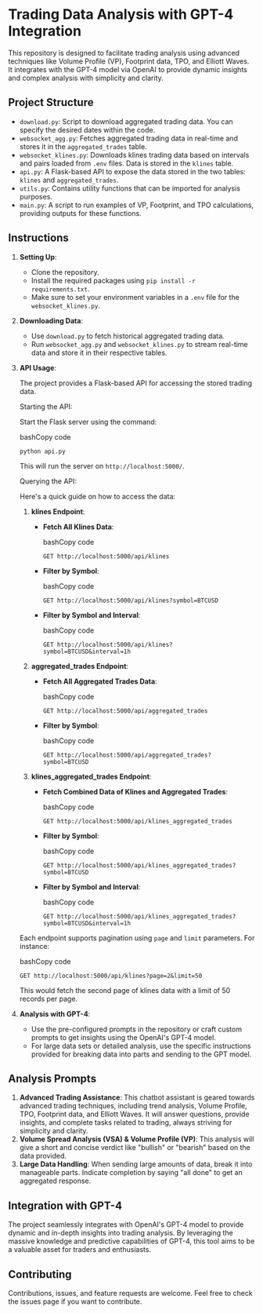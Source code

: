 
# Trading Data Analysis with GPT-4 Integration

This repository is designed to facilitate trading analysis using advanced techniques like Volume Profile (VP), Footprint data, TPO, and Elliott Waves. It integrates with the GPT-4 model via OpenAI to provide dynamic insights and complex analysis with simplicity and clarity.

## Project Structure

-   `download.py`: Script to download aggregated trading data. You can specify the desired dates within the code.
-   `websocket_agg.py`: Fetches aggregated trading data in real-time and stores it in the `aggregated_trades` table.
-   `websocket_klines.py`: Downloads klines trading data based on intervals and pairs loaded from `.env` files. Data is stored in the `klines` table.
-   `api.py`: A Flask-based API to expose the data stored in the two tables: `klines` and `aggregated_trades`.
-   `utils.py`: Contains utility functions that can be imported for analysis purposes.
-   `main.py`: A script to run examples of VP, Footprint, and TPO calculations, providing outputs for these functions.

## Instructions

1.  **Setting Up**:
    
    -   Clone the repository.
    -   Install the required packages using `pip install -r requirements.txt`.
    -   Make sure to set your environment variables in a `.env` file for the `websocket_klines.py`.
2.  **Downloading Data**:
    
    -   Use `download.py` to fetch historical aggregated trading data.
    -   Run `websocket_agg.py` and `websocket_klines.py` to stream real-time data and store it in their respective tables.
3.  **API Usage**:
    
	The project provides a Flask-based API for accessing the stored trading data.

	 Starting the API:

	Start the Flask server using the command:

	bashCopy code

	`python api.py` 

	This will run the server on `http://localhost:5000/`.

	Querying the API:

	Here's a quick guide on how to access the data:

	1.  **klines Endpoint**:
	    
	    -   **Fetch All Klines Data**:
	        
	        bashCopy code
	        
	        `GET http://localhost:5000/api/klines` 
	        
	    -   **Filter by Symbol**:
	        
	        bashCopy code
	        
	        `GET http://localhost:5000/api/klines?symbol=BTCUSD` 
	        
	    -   **Filter by Symbol and Interval**:
	        
	        bashCopy code
	        
	        `GET http://localhost:5000/api/klines?symbol=BTCUSD&interval=1h` 
	        
	2.  **aggregated_trades Endpoint**:
	    
	    -   **Fetch All Aggregated Trades Data**:
	        
	        bashCopy code
	        
	        `GET http://localhost:5000/api/aggregated_trades` 
	        
	    -   **Filter by Symbol**:
	        
	        bashCopy code
	        
	        `GET http://localhost:5000/api/aggregated_trades?symbol=BTCUSD` 
	        
	3.  **klines_aggregated_trades Endpoint**:
	    
	    -   **Fetch Combined Data of Klines and Aggregated Trades**:
	        
	        bashCopy code
	        
	        `GET http://localhost:5000/api/klines_aggregated_trades` 
	        
	    -   **Filter by Symbol**:
	        
	        bashCopy code
	        
	        `GET http://localhost:5000/api/klines_aggregated_trades?symbol=BTCUSD` 
	        
	    -   **Filter by Symbol and Interval**:
	        
	        bashCopy code
	        
	        `GET http://localhost:5000/api/klines_aggregated_trades?symbol=BTCUSD&interval=1h` 
	        

	Each endpoint supports pagination using `page` and `limit` parameters. For instance:

	bashCopy code

	`GET http://localhost:5000/api/klines?page=2&limit=50` 

	This would fetch the second page of klines data with a limit of 50 records per page.
4.  **Analysis with GPT-4**:
    
    -   Use the pre-configured prompts in the repository or craft custom prompts to get insights using the OpenAI's GPT-4 model.
    -   For large data sets or detailed analysis, use the specific instructions provided for breaking data into parts and sending to the GPT model.

## Analysis Prompts

1.  **Advanced Trading Assistance**: This chatbot assistant is geared towards advanced trading techniques, including trend analysis, Volume Profile, TPO, Footprint data, and Elliott Waves. It will answer questions, provide insights, and complete tasks related to trading, always striving for simplicity and clarity.
2.  **Volume Spread Analysis (VSA) & Volume Profile (VP)**: This analysis will give a short and concise verdict like "bullish" or "bearish" based on the data provided.
3.  **Large Data Handling**: When sending large amounts of data, break it into manageable parts. Indicate completion by saying "all done" to get an aggregated response.

## Integration with GPT-4

The project seamlessly integrates with OpenAI's GPT-4 model to provide dynamic and in-depth insights into trading analysis. By leveraging the massive knowledge and predictive capabilities of GPT-4, this tool aims to be a valuable asset for traders and enthusiasts.

## Contributing

Contributions, issues, and feature requests are welcome. Feel free to check the issues page if you want to contribute.